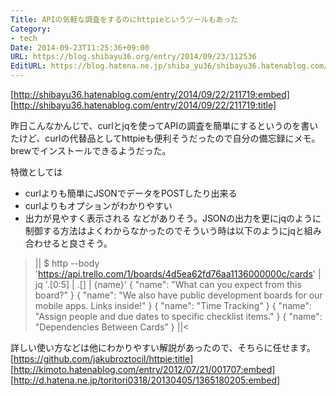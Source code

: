 ```yaml
---
Title: APIの気軽な調査をするのにhttpieというツールもあった
Category:
- tech
Date: 2014-09-23T11:25:36+09:00
URL: https://blog.shibayu36.org/entry/2014/09/23/112536
EditURL: https://blog.hatena.ne.jp/shiba_yu36/shibayu36.hatenablog.com/atom/entry/12921228815733450739
---
```


[http://shibayu36.hatenablog.com/entry/2014/09/22/211719:embed]
[http://shibayu36.hatenablog.com/entry/2014/09/22/211719:title]

昨日こんなかんじで、curlとjqを使ってAPIの調査を簡単にするというのを書いたけど、curlの代替品としてhttpieも便利そうだったので自分の備忘録にメモ。brewでインストールできるようだった。

特徴としては
- curlよりも簡単にJSONでデータをPOSTしたり出来る
- curlよりもオプションがわかりやすい
- 出力が見やすく表示される
などがありそう。JSONの出力を更にjqのように制御する方法はよくわからなかったのでそういう時は以下のようにjqと組み合わせると良さそう。

>||
$ http --body 'https://api.trello.com/1/boards/4d5ea62fd76aa1136000000c/cards' | jq '.[0:5] | .[] | {name}'
{
  "name": "What can you expect from this board?"
}
{
  "name": "We also have public development boards for our mobile apps. Links inside!"
}
{
  "name": "Time Tracking"
}
{
  "name": "Assign people and due dates to specific checklist items."
}
{
  "name": "Dependencies Between Cards"
}
||<

詳しい使い方などは他にわかりやすい解説があったので、そちらに任せます。
[https://github.com/jakubroztocil/httpie:title]
[http://kimoto.hatenablog.com/entry/2012/07/21/001707:embed]
[http://d.hatena.ne.jp/toritori0318/20130405/1365180205:embed]
